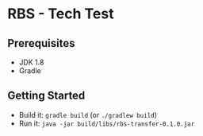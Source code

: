 # RBS - Tech Test

## Prerequisites

* JDK 1.8
* Gradle
## Getting Started

* Build it: `gradle build` (or `./gradlew build`)
* Run it: `java -jar build/libs/rbs-transfer-0.1.0.jar`
